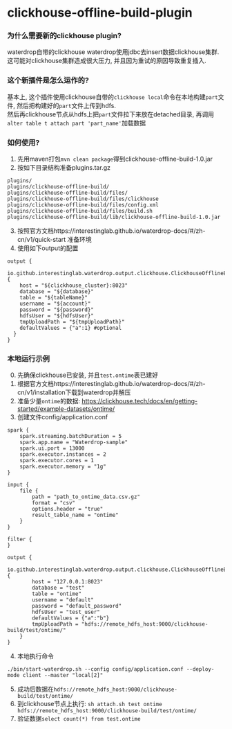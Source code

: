 # clickhouse-offline-build-plugin

### 为什么需要新的clickhouse plugin?

waterdrop自带的clickhouse waterdrop使用jdbc去insert数据clickhouse集群.  
这可能对clickhouse集群造成很大压力, 并且因为重试的原因导致重复插入.

### 这个新插件是怎么运作的?

基本上, 这个插件使用clickhouse自带的`clickhouse local`命令在本地构建`part`文件, 然后把构建好的`part`文件上传到hdfs.  
然后再clickhouse节点从hdfs上把`part`文件拉下来放在detached目录, 再调用`alter table t attach part 'part_name'`加载数据

### 如何使用?
1. 先用maven打包`mvn clean package`得到clickhouse-offline-build-1.0.jar
2. 按如下目录结构准备plugins.tar.gz
```
plugins/
plugins/clickhouse-offline-build/
plugins/clickhouse-offline-build/files/
plugins/clickhouse-offline-build/files/clickhouse
plugins/clickhouse-offline-build/files/config.xml
plugins/clickhouse-offline-build/files/build.sh
plugins/clickhouse-offline-build/lib/clickhouse-offline-build-1.0.jar
```
3. 按照官方文档https://interestinglab.github.io/waterdrop-docs/#/zh-cn/v1/quick-start 准备环境
4. 使用如下output的配置
```
output {
  io.github.interestinglab.waterdrop.output.clickhouse.ClickhouseOfflineBuild {
    host = "${clickhouse_cluster}:8023"
    database = "${database}"
    table = "${tableName}"
    username = "${account}"
    password = "${password}"
    hdfsUser = "${hdfsUser}"
    tmpUploadPath = "${tmpUploadPath}"
    defaultValues = {"a":1} #optional
  }
}
```

### 本地运行示例

0. 先确保clickhouse已安装, 并且`test.ontime`表已建好
1. 根据官方文档https://interestinglab.github.io/waterdrop-docs/#/zh-cn/v1/installation下载到waterdrop并解压
2. 准备少量`ontime`的数据: https://clickhouse.tech/docs/en/getting-started/example-datasets/ontime/
3. 创建文件config/application.conf
```shell
spark {
    spark.streaming.batchDuration = 5
    spark.app.name = "Waterdrop-sample"
    spark.ui.port = 13000
    spark.executor.instances = 2
    spark.executor.cores = 1
    spark.executor.memory = "1g"
}

input {
    file {
        path = "path_to_ontime_data.csv.gz"
        format = "csv"
        options.header = "true"
        result_table_name = "ontime"
    }
}

filter {
}

output {
    io.github.interestinglab.waterdrop.output.clickhouse.ClickhouseOfflineBuild {
        host = "127.0.0.1:8023"
        database = "test"
        table = "ontime"
        username = "default"
        password = "default_password"
        hdfsUser = "test_user"
        defaultValues = {"a":"b"}
        tmpUploadPath = "hdfs://remote_hdfs_host:9000/clickhouse-build/test/ontime/"
    }
}
```

4. 本地执行命令
```shell
./bin/start-waterdrop.sh --config config/application.conf --deploy-mode client --master "local[2]"
```

5. 成功后数据在`hdfs://remote_hdfs_host:9000/clickhouse-build/test/ontime/`
6. 到clickhouse节点上执行: `sh attach.sh test ontime hdfs://remote_hdfs_host:9000/clickhouse-build/test/ontime/`
7. 验证数据`select count(*) from test.ontime`